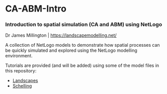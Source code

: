 # CA-ABM-Intro

### Introduction to spatial simulation (CA and ABM) using NetLogo

Dr James Millington | https://landscapemodelling.net/

A collection of NetLogo models to demonstrate how spatial processes can be quickly simulated and explored using the NetLogo modelling environment.

Tutorials are provided (and will be added) using some of the model files in this repository:
- [Landscapes](https://github.com/jamesdamillington/CA-ABM-Intro/blob/master/Landscapes/Landscapes-Tutorial.md)
- [Schelling](/Schelling/Schelling-Tutorial.md)
